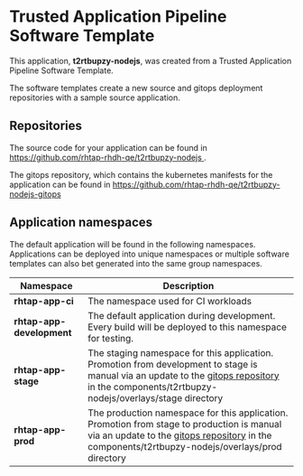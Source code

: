 # Trusted Application Pipeline Software Template

This application, **t2rtbupzy-nodejs**, was created from a Trusted Application Pipeline Software Template.

The software templates create a new source and gitops deployment repositories with a sample source application. 

## Repositories

The source code for your application can be found in [https://github.com/rhtap-rhdh-qe/t2rtbupzy-nodejs ](https://github.com/rhtap-rhdh-qe/t2rtbupzy-nodejs ).
 
The gitops repository, which contains the kubernetes manifests for the application can be found in 
[https://github.com/rhtap-rhdh-qe/t2rtbupzy-nodejs-gitops ](https://github.com/rhtap-rhdh-qe/t2rtbupzy-nodejs-gitops ) 

## Application namespaces 

The default application will be found in the following namespaces. Applications can be deployed into unique namespaces or multiple software templates can also bet generated into the same group namespaces.  

|  Namespace   |  Description   |  
| -------- | -------- |
| **rhtap-app-ci** | The namespace used for CI workloads |
| **rhtap-app-development** | The default application during development. Every build will be deployed to this namespace for testing. |
| **rhtap-app-stage** | The staging namespace for this application. Promotion from development to stage is manual via an update to the [gitops repository](https://github.com/rhtap-rhdh-qe/t2rtbupzy-nodejs-gitops ) in the components/t2rtbupzy-nodejs/overlays/stage directory |
| **rhtap-app-prod** | The production namespace for this application. Promotion from stage to production is manual via an update to the [gitops repository](https://github.com/rhtap-rhdh-qe/t2rtbupzy-nodejs-gitops ) in the components/t2rtbupzy-nodejs/overlays/prod directory |